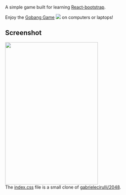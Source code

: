 A simple game built for learning [React-bootstrap](https://react-bootstrap.github.io/).<br/>

Enjoy the [Gobang Game](http://ruihuasui.github.io/react-gobang/) 
<image src="https://github.com/ruihuasui/react-gobang/blob/master/src/images/logo.png"/>
on computers or laptops!

## Screenshot
<image width="300px" height="460px" src="https://github.com/ruihuasui/_files/blob/master/simple2048/sreenshot.png"/><br/>
The [index.css](https://github.com/ruihuasui/react-simple2048/blob/master/src/index.css) file is a small clone of [gabrielecirulli/2048](https://github.com/gabrielecirulli/2048).

